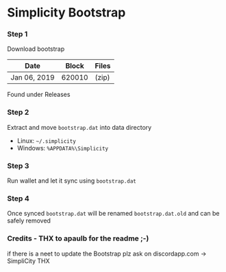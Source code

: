 # Simplicity Bootstrap

### Step 1
Download bootstrap

| Date  | Block | Files |
| --- | --- | --- |
| Jan 06, 2019 | 620010 | (zip) |

Found under Releases

### Step 2
Extract and move `bootstrap.dat` into data directory

* Linux: `~/.simplicity`
* Windows: `%APPDATA%\Simplicity`

### Step 3
Run wallet and let it sync using `bootstrap.dat`

### Step 4
Once synced `bootstrap.dat` will be renamed `bootstrap.dat.old` and can be safely removed

### Credits - THX to apaulb for the readme ;-)


if there is a neet to update the Bootstrap plz ask on discordapp.com -> SimpliCity
THX
